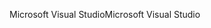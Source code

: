 <span data-ttu-id="cfdbc-101">Microsoft Visual Studio</span><span class="sxs-lookup"><span data-stu-id="cfdbc-101">Microsoft Visual Studio</span></span>